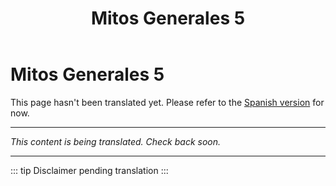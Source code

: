 ﻿---
title: Mitos Generales 5
---

<!-- TODO: translation missing -->

# Mitos Generales 5

This page hasn't been translated yet. Please refer to the [Spanish version](/es/mitos-generales-5) for now.

---

*This content is being translated. Check back soon.*

---

::: tip
Disclaimer pending translation
:::
